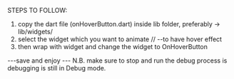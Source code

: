  STEPS TO FOLLOW:
 
1. copy the dart file (onHoverButton.dart) inside lib folder, preferably -> lib/widgets/
2. select the widget which you want to animate // --to have hover effect
3. then wrap with widget and change the widget to OnHoverButton
  
  ---save and enjoy 
  --- N.B. make sure to stop and run the debug process is debugging is still in Debug mode.
